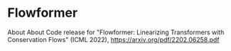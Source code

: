 # Flowformer
About About Code release for "Flowformer: Linearizing Transformers with Conservation Flows" (ICML 2022), https://arxiv.org/pdf/2202.06258.pdf
